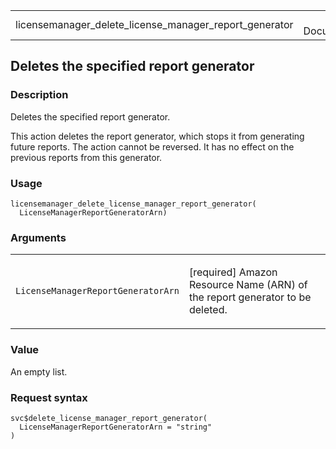 <table style="width: 100%;">
<tbody>
<tr class="odd">
<td>licensemanager_delete_license_manager_report_generator</td>
<td style="text-align: right;">R Documentation</td>
</tr>
</tbody>
</table>

## Deletes the specified report generator

### Description

Deletes the specified report generator.

This action deletes the report generator, which stops it from generating
future reports. The action cannot be reversed. It has no effect on the
previous reports from this generator.

### Usage

    licensemanager_delete_license_manager_report_generator(
      LicenseManagerReportGeneratorArn)

### Arguments

<table>
<colgroup>
<col style="width: 35%" />
<col style="width: 65%" />
</colgroup>
<tbody>
<tr class="odd">
<td><code
id="licensemanager_delete_license_manager_report_generator_:_LicenseManagerReportGeneratorArn">LicenseManagerReportGeneratorArn</code></td>
<td><p>[required] Amazon Resource Name (ARN) of the report generator to
be deleted.</p></td>
</tr>
</tbody>
</table>

### Value

An empty list.

### Request syntax

    svc$delete_license_manager_report_generator(
      LicenseManagerReportGeneratorArn = "string"
    )

